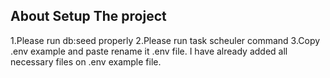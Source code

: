 
## About Setup The project </b>
1.Please run db:seed properly 
2.Please run task scheuler command
3.Copy .env example and paste rename it .env file. I have already added all necessary files on .env example file.

